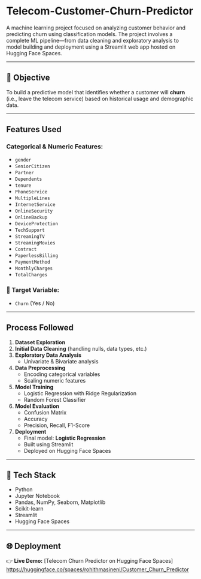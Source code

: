 # Telecom-Customer-Churn-Predictor

A machine learning project focused on analyzing customer behavior and predicting churn using classification models. The project involves a complete ML pipeline—from data cleaning and exploratory analysis to model building and deployment using a Streamlit web app hosted on Hugging Face Spaces.

---

## 🎯 Objective

To build a predictive model that identifies whether a customer will **churn** (i.e., leave the telecom service) based on historical usage and demographic data.

---

## Features Used

### Categorical & Numeric Features:
- `gender`
- `SeniorCitizen`
- `Partner`
- `Dependents`
- `tenure`
- `PhoneService`
- `MultipleLines`
- `InternetService`
- `OnlineSecurity`
- `OnlineBackup`
- `DeviceProtection`
- `TechSupport`
- `StreamingTV`
- `StreamingMovies`
- `Contract`
- `PaperlessBilling`
- `PaymentMethod`
- `MonthlyCharges`
- `TotalCharges`

### 🎯 Target Variable:
- `Churn` (Yes / No)

---

## Process Followed

1. **Dataset Exploration**
2. **Initial Data Cleaning** (handling nulls, data types, etc.)
3. **Exploratory Data Analysis**
   - Univariate & Bivariate analysis
4. **Data Preprocessing**
   - Encoding categorical variables
   - Scaling numeric features
5. **Model Training**
   - Logistic Regression with Ridge Regularization
   - Random Forest Classifier
6. **Model Evaluation**
   - Confusion Matrix
   - Accuracy
   - Precision, Recall, F1-Score
7. **Deployment**
   - Final model: **Logistic Regression**
   - Built using Streamlit
   - Deployed on Hugging Face Spaces

---

## 🧰 Tech Stack

- Python
- Jupyter Notebook
- Pandas, NumPy, Seaborn, Matplotlib
- Scikit-learn
- Streamlit
- Hugging Face Spaces

---

## 🌐 Deployment

👉 **Live Demo:** [Telecom Churn Predictor on Hugging Face Spaces]
https://huggingface.co/spaces/rohithmasineni/Customer_Churn_Predictor
